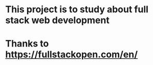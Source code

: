 # This project is to study about full stack web development
# Thanks to https://fullstackopen.com/en/
